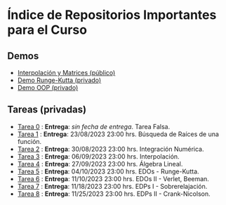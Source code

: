 # Índice de Repositorios Importantes para el Curso

## Demos
- [Interpolación y Matrices (público)](https://github.com/uchileFI3104B-2023B/demo-interpolacion-algebra-lineal)
- [Demo Runge-Kutta (privado)](https://github.com/uchileFI3104B-2023B/demo-rk2)
- [Demo OOP (privado)](https://github.com/uchileFI3104B-2023B/demo-oop)

## Tareas (privadas)

- [Tarea 0](https://github.com/uchileFI3104B-2023B/tarea-falsa-template) : **Entrega**: *sin fecha de entrega*. Tarea Falsa. 
- [Tarea 1](https://github.com/uchileFI3104B-2023B/01-tarea-template) : **Entrega**: 23/08/2023 23:00 hrs. Búsqueda de Raíces de una función.
- [Tarea 2](https://github.com/uchileFI3104B-2023B/02-tarea-template) : **Entrega**: 30/08/2023 23:00 hrs. Integración Numérica.
- [Tarea 3](https://github.com/uchileFI3104B-2023B/03-tarea-template) : **Entrega**: 06/09/2023 23:00 hrs. Interpolación.
- [Tarea 4](https://github.com/uchileFI3104B-2023B/04-tarea-template) : **Entrega**: 27/09/2023 23:00 hrs. Álgebra Lineal.
- [Tarea 5](https://github.com/uchileFI3104B-2023B/05-tarea-template) : **Entrega**: 04/10/2023 23:00 hrs. EDOs - Runge-Kutta.
- [Tarea 6](https://github.com/uchileFI3104B-2023B/06-tarea-template) : **Entrega**: 11/10/2023 23:00 hrs. EDOs II - Verlet, Beeman.
- [Tarea 7](https://github.com/uchileFI3104B-2023B/07-tarea-template) : **Entrega**: 11/18/2023 23:00 hrs. EDPs I - Sobrerelajación.
- [Tarea 8](https://github.com/uchileFI3104B-2023B/08-tarea-template) : **Entrega**: 11/25/2023 23:00 hrs. EDPs II - Crank-Nicolson.
